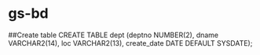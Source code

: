 # gs-bd

##Create table 
CREATE TABLE dept
(deptno NUMBER(2),
dname VARCHAR2(14),
loc VARCHAR2(13),
create_date DATE DEFAULT SYSDATE);

